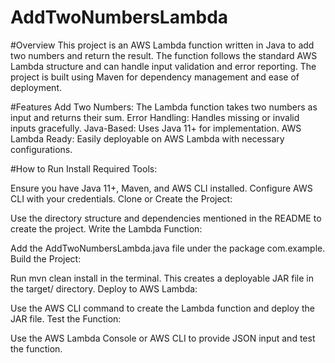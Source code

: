 # AddTwoNumbersLambda

#Overview
This project is an AWS Lambda function written in Java to add two numbers and return the result. The function follows the standard AWS Lambda structure and can handle input validation and error reporting. The project is built using Maven for dependency management and ease of deployment.

#Features
Add Two Numbers: The Lambda function takes two numbers as input and returns their sum.
Error Handling: Handles missing or invalid inputs gracefully.
Java-Based: Uses Java 11+ for implementation.
AWS Lambda Ready: Easily deployable on AWS Lambda with necessary configurations.

#How to Run
Install Required Tools:

Ensure you have Java 11+, Maven, and AWS CLI installed.
Configure AWS CLI with your credentials.
Clone or Create the Project:

Use the directory structure and dependencies mentioned in the README to create the project.
Write the Lambda Function:

Add the AddTwoNumbersLambda.java file under the package com.example.
Build the Project:

Run mvn clean install in the terminal. This creates a deployable JAR file in the target/ directory.
Deploy to AWS Lambda:

Use the AWS CLI command to create the Lambda function and deploy the JAR file.
Test the Function:

Use the AWS Lambda Console or AWS CLI to provide JSON input and test the function.
